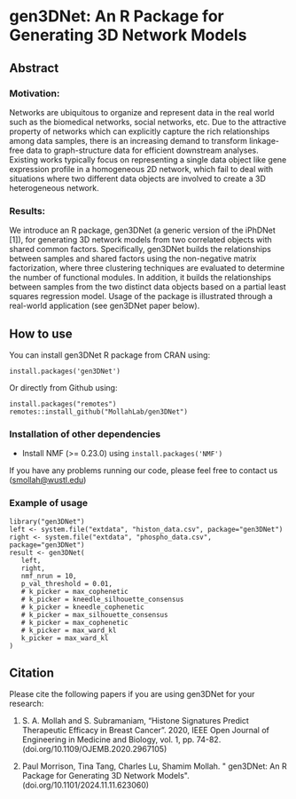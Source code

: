 # gen3DNet: An R Package for Generating 3D Network Models
## Abstract
### Motivation: 
Networks are ubiquitous to organize and represent data in the real world such as the biomedical networks, social networks, etc. Due to the attractive property of networks which can explicitly capture the rich relationships among data samples, there is an increasing demand to transform linkage-free data to graph-structure data for efficient downstream analyses. Existing works typically focus on representing a single data object like gene expression profile in a homogeneous 2D network, which fail to deal with situations where two different data objects are involved to create a 3D heterogeneous network.
### Results: 
We introduce an R package, gen3DNet (a generic version of the iPhDNet [1]), for generating 3D network models from two correlated objects with shared common factors. Specifically, gen3DNet builds the relationships between samples and shared factors using the non-negative matrix factorization, where three clustering techniques are evaluated to determine the number of functional modules. In addition, it builds the relationships between samples from the two distinct data objects based on a partial least squares regression model. Usage of the package is illustrated through a real-world application (see gen3DNet paper below). 
## How to use
You can install gen3DNet R package from CRAN using: 
```
install.packages('gen3DNet')
```

Or directly from Github using:
```
install.packages("remotes")
remotes::install_github("MollahLab/gen3DNet")
```

### Installation of other dependencies
* Install NMF (>= 0.23.0) using `install.packages('NMF')`

If you have any problems running our code, please feel free to contact us (smollah@wustl.edu)

### Example of usage
```
library("gen3DNet")
left <- system.file("extdata", "histon_data.csv", package="gen3DNet")
right <- system.file("extdata", "phospho_data.csv", package="gen3DNet")
result <- gen3DNet(
   left,
   right,
   nmf_nrun = 10,
   p_val_threshold = 0.01, 
   # k_picker = max_cophenetic
   # k_picker = kneedle_silhouette_consensus
   # k_picker = kneedle_cophenetic 
   # k_picker = max_silhouette_consensus
   # k_picker = max_cophenetic
   # k_picker = max_ward_kl
   k_picker = max_ward_kl
)
```
## Citation
Please cite the following papers if you are using gen3DNet for your research:

1. S. A. Mollah and S. Subramaniam, “Histone Signatures Predict Therapeutic Efficacy in Breast Cancer”. 2020, IEEE Open Journal of Engineering in Medicine and Biology, vol. 1, pp. 74-82.  (doi.org/10.1109/OJEMB.2020.2967105)

2. Paul Morrison, Tina Tang, Charles Lu, Shamim Mollah. " gen3DNet: An R Package for Generating 3D Network Models". (doi.org/10.1101/2024.11.11.623060)

